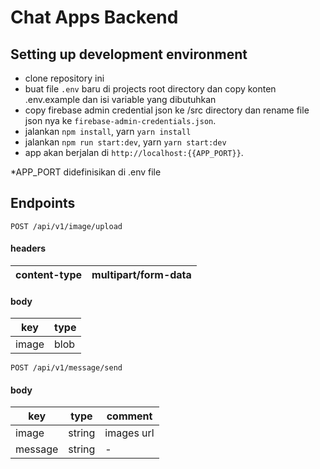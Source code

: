 # Chat Apps Backend

## Setting up development environment
- clone repository ini
- buat file `.env` baru di  projects root directory dan copy konten .env.example dan isi variable yang dibutuhkan
- copy firebase admin credential json ke /src directory dan rename file json nya ke `firebase-admin-credentials.json`.
- jalankan `npm install`, yarn `yarn install`
- jalankan `npm run start:dev`, yarn `yarn start:dev`
- app akan berjalan di `http://localhost:{{APP_PORT}}`. 

*APP_PORT didefinisikan di .env file

## Endpoints

`POST /api/v1/image/upload`

#### headers
content-type | multipart/form-data
--- | --- |
#### body
key | type
--- | ---
image | blob


`POST /api/v1/message/send`

#### body
key | type | comment
--- | --- | ---
image | string | images url
message | string | -
